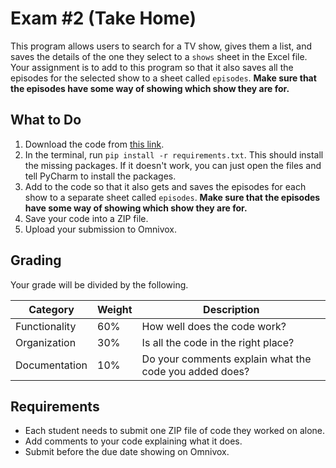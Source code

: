 # Exam #2 (Take Home)

This program allows users to search for a TV show, gives them a list, and saves the details of the one they select to a `shows` sheet in the Excel file. Your assignment is to add to this program so that it also saves all the episodes for the selected show to a sheet called `episodes`. **Make sure that the episodes have some way of showing which show they are for.**


## What to Do

1. Download the code from [this link](https://github.com/Mottelz/tvmaze-excel/archive/refs/heads/main.zip).
2. In the terminal, run `pip install -r requirements.txt`. This should install the missing packages. If it doesn't work, you can just open the files and tell PyCharm to install the packages.
3. Add to the code so that it also gets and saves the episodes for each show to a separate sheet called `episodes`. **Make sure that the episodes have some way of showing which show they are for.**
4. Save your code into a ZIP file.
5. Upload your submission to Omnivox.


## Grading

Your grade will be divided by the following.

| Category      | Weight | Description                                            |
|---------------|--------|--------------------------------------------------------|
| Functionality | 60%    | How well does the code work?                           |
| Organization  | 30%    | Is all the code in the right place?                    |
| Documentation | 10%    | Do your comments explain what the code you added does? |


## Requirements
- Each student needs to submit one ZIP file of code they worked on alone.
- Add comments to your code explaining what it does.
- Submit before the due date showing on Omnivox.